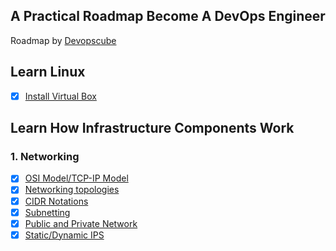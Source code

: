 ## A Practical Roadmap Become A DevOps Engineer 
Roadmap by [Devopscube](https://www.devopscube.com/)

## Learn Linux

- [x] [Install Virtual Box](learn-linux/virtual-box.md) 

## Learn How Infrastructure Components Work

### 1. Networking

- [x] [OSI Model/TCP-IP Model](infrastructure-component/osi-model.md) 
- [x] [Networking topologies](infrastructure-component/networking-topologies.md) 
- [x] [CIDR Notations](infrastructure-component/cidr-notations.md) 
- [x] [Subnetting](infrastructure-component/subnetting.md) 
- [x] [Public and Private Network](infrastructure-component/public-network-and-private-network.md) 
- [x] [Static/Dynamic IPS](infrastructure-component/static-or-dynamic-ips.md) 
